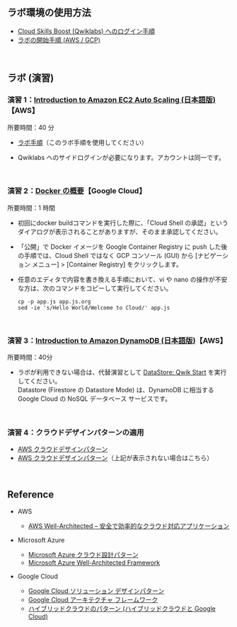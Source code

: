## ラボ環境の使用方法

- <a href="https://qualia906.github.io/skillsboost/how-to-login/" target=_blank>Cloud Skills Boost (Qwiklabs) へのログイン手順</a>
- <a href="https://qualia906.github.io/skillsboost/how-to-use-lab/" target=_blank>ラボの開始手順 (AWS / GCP)</a>

<br />    

## ラボ (演習)


### 演習 1：<a href="https://amazon.qwiklabs.com/focuses/55893?catalog_rank=%7B%22rank%22%3A3%2C%22num_filters%22%3A0%2C%22has_search%22%3Atrue%7D&parent=catalog&search_id=21982049" target=_blank>Introduction to Amazon EC2 Auto Scaling (日本語版)</a>【AWS】

所要時間：40 分

- <a href="https://github.com/qualia906/cloudarch/blob/main/docs/lab1/index.md" target=_blank>ラボ手順</a>（このラボ手順を使用してください）

- Qwiklabs へのサイドログインが必要になります。アカウントは同一です。
    

<br /> 

### 演習 2：<a href="https://www.qwiklabs.com/focuses/1029?catalog_rank=%7B%22rank%22%3A3%2C%22num_filters%22%3A1%2C%22has_search%22%3Atrue%7D&parent=catalog&search_id=4806504" target=_blank>Docker の概要</a>【Google Cloud】

所要時間：1 時間

-   初回にdocker buildコマンドを実行した際に、「Cloud Shell の承認」というダイアログが表示されることがありますが、そのまま承認してください。
    
-   「公開」で Docker イメージを Google Container Registry に push した後の手順では、Cloud Shell ではなく GCP コンソール (GUI) から [ナビゲーション  メニュー] > [Container Registry] をクリックします。
    
-   任意のエディタで内容を書き換える手順において、vi や nano の操作が不安な方は、次のコマンドをコピーして実行してください。  

    ```
    cp -p app.js app.js.org  
    sed -ie 's/Hello World/Welcome to Cloud/' app.js
    ```
  
<br />

### 演習 3：<a href="https://amazon.qwiklabs.com/focuses/51801?catalog_rank=%7B%22rank%22%3A1%2C%22num_filters%22%3A0%2C%22has_search%22%3Atrue%7D&parent=catalog&search_id=19747351" target=_blank>Introduction to Amazon DynamoDB (日本語版)</a>【AWS】

所要時間：40分
    
- ラボが利用できない場合は、代替演習として <a href="https://www.qwiklabs.com/focuses/941?catalog_rank=%7B%22rank%22%3A5%2C%22num_filters%22%3A0%2C%22has_search%22%3Atrue%7D&parent=catalog&search_id=9212410" target=_blank>DataStore: Qwik Start</a> を実行してください。  
  Datastore (Firestore  の Datastore Mode) は、DynamoDB に相当する Google Cloud の NoSQL データベース サービスです。

<br />

### 演習 4：クラウドデザインパターンの適用

-   <a href="http://aws.clouddesignpattern.org/index.php/%E3%83%A1%E3%82%A4%E3%83%B3%E3%83%9A%E3%83%BC%E3%82%B8" target=_blank>AWS クラウドデザインパターン</a>    
-   <a href="http://web.archive.org/web/20171008040110/http:/aws.clouddesignpattern.org/index.php/%E3%83%A1%E3%82%A4%E3%83%B3%E3%83%9A%E3%83%BC%E3%82%B8" target=_blank>AWS クラウドデザインパターン</a>（上記が表示されない場合はこちら）
    
<br />  

## Reference

- AWS
  -  <a href="https://aws.amazon.com/jp/architecture/well-architected/" target=_blank>AWS Well-Architected – 安全で効率的なクラウド対応アプリケーション</a> 

 
 - Microsoft Azure   
   -   <a href="https://docs.microsoft.com/ja-jp/azure/architecture/patterns/" target=_blank>Microsoft Azure クラウド設計パターン</a>  
   -   <a href="https://docs.microsoft.com/ja-jp/azure/architecture/framework/" target=_blank>Microsoft Azure Well-Architected Framework</a>    


- Google Cloud
  -  <a href="https://events.withgoogle.com/solution-design-pattern/" target=_blank>Google Cloud ソリューション デザインパターン</a>  
  -  <a href="https://cloud.google.com/architecture/framework" target=_blank>Google Cloud アーキテクチャ フレームワーク</a> 
  -  <a href="https://www.slideshare.net/GoogleCloudPlatformJP/cloud-onair-google-cloud-201927-133656441" target=_blank>ハイブリッドクラウドのパターン (ハイブリッドクラウドと Google Cloud)</a>  
